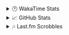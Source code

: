 <details>
  <summary>🕐 WakaTime Stats</summary><br/>

<!--START_SECTION:waka-->
![Code Time](http://img.shields.io/badge/Code%20Time-100%20hrs%2048%20mins-blue)

![Profile Views](http://img.shields.io/badge/Profile%20Views-0-blue)

![Lines of code](https://img.shields.io/badge/From%20Hello%20World%20I%27ve%20Written-4.0%20million%20lines%20of%20code-blue)

**🐱 My GitHub Data** 

> 📦 518.1 kB Used in GitHub's Storage 
 > 
> 🏆 975 Contributions in the Year 2025
 > 
> 💼 Opted to Hire
 > 
> 📜 12 Public Repositories 
 > 
> 🔑 14 Private Repositories 
 > 
**I'm a Night 🦉** 

```text
🌞 Morning                1587 commits        ██░░░░░░░░░░░░░░░░░░░░░░░   10.00 % 
🌆 Daytime                6233 commits        ██████████░░░░░░░░░░░░░░░   39.26 % 
🌃 Evening                6231 commits        ██████████░░░░░░░░░░░░░░░   39.25 % 
🌙 Night                  1826 commits        ███░░░░░░░░░░░░░░░░░░░░░░   11.50 % 
```
📅 **I'm Most Productive on Monday** 

```text
Monday                   2621 commits        ████░░░░░░░░░░░░░░░░░░░░░   16.51 % 
Tuesday                  2130 commits        ███░░░░░░░░░░░░░░░░░░░░░░   13.42 % 
Wednesday                2104 commits        ███░░░░░░░░░░░░░░░░░░░░░░   13.25 % 
Thursday                 2473 commits        ████░░░░░░░░░░░░░░░░░░░░░   15.58 % 
Friday                   1677 commits        ███░░░░░░░░░░░░░░░░░░░░░░   10.56 % 
Saturday                 2313 commits        ████░░░░░░░░░░░░░░░░░░░░░   14.57 % 
Sunday                   2559 commits        ████░░░░░░░░░░░░░░░░░░░░░   16.12 % 
```


📊 **This Week I Spent My Time On** 

```text
🕑︎ Time Zone: Asia/Barnaul

💬 Programming Languages: 
PHP                      16 hrs 4 mins       ████████████████░░░░░░░░░   63.32 % 
Smarty                   2 hrs 21 mins       ██░░░░░░░░░░░░░░░░░░░░░░░   09.28 % 
Twig                     1 hr 41 mins        ██░░░░░░░░░░░░░░░░░░░░░░░   06.63 % 
Markdown                 1 hr 34 mins        ██░░░░░░░░░░░░░░░░░░░░░░░   06.20 % 
Text                     56 mins             █░░░░░░░░░░░░░░░░░░░░░░░░   03.71 % 

🔥 Editors: 
PhpStorm                 25 hrs 23 mins      █████████████████████████   100.00 % 

💻 Operating System: 
Windows                  25 hrs 23 mins      █████████████████████████   100.00 % 
```

**I Mostly Code in PHP** 

```text
PHP                      25 repos            █████████████░░░░░░░░░░░░   52.08 % 
Batchfile                11 repos            ██████░░░░░░░░░░░░░░░░░░░   22.92 % 
HTML                     3 repos             ██░░░░░░░░░░░░░░░░░░░░░░░   06.25 % 
Twig                     1 repo              █░░░░░░░░░░░░░░░░░░░░░░░░   02.08 % 
Pawn                     1 repo              █░░░░░░░░░░░░░░░░░░░░░░░░   02.08 % 
```




 Last Updated on 13/03/2025 00:57:59 UTC
<!--END_SECTION:waka-->
</details>

<details>
  <summary>📈 GitHub Stats</summary><br/>

[![belomaxorka's GitHub stats](https://github-readme-stats.vercel.app/api?username=belomaxorka&theme=buefy)](https://github.com/belomaxorka)
</details>

<details>
  <summary>🎶 Last.fm Scrobbles</summary><br/>

![My scrobbles](https://lastfm-recently-played.vercel.app/api?user=belomaxorka&show_user=header&count=3&footer_style=normal_stats)
</details>
